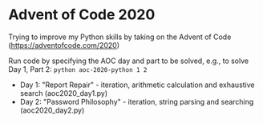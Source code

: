 # Advent of Code 2020

Trying to improve my Python skills by taking on the Advent of Code (https://adventofcode.com/2020)

Run code by specifying the AOC day and part to be solved, e.g., to solve Day 1, Part 2: `python aoc-2020-python 1 2`

 * Day 1: "Report Repair" - iteration, arithmetic calculation and exhaustive search (aoc2020_day1.py)
 * Day 2: "Password Philosophy" - iteration, string parsing and searching (aoc2020_day2.py)
